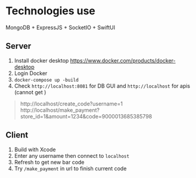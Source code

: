 # Technologies use
MongoDB + ExpressJS + SocketIO + SwiftUI

## Server
1. Install docker desktop https://www.docker.com/products/docker-desktop
2. Login Docker
3. `docker-compose up -build`
4. Check `http://localhost:8081` for DB GUI and `http://localhost` for apis (cannot get \)

> http://localhost/create_code?username=1
> http://localhost/make_payment?store_id=1&amount=1234&code=9000013685385798

## Client
1. Build with Xcode
2. Enter any username then connect to `localhost`
3. Refresh to get new bar code
4. Try `/make_payment` in url to finish current code